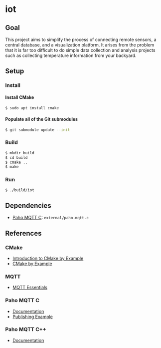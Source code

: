 # iot

## Goal

This project aims to simplify the process of connecting remote sensors, a central database, and a visualization platform. It arises from the problem that it is far too difficult to do simple data collection and analysis projects such as collecting temperature information from your backyard.

## Setup

### Install

#### Install CMake

```bash
$ sudo apt install cmake
```

#### Populate all of the Git submodules

```bash
$ git submodule update --init
```

### Build

```bash
$ mkdir build
$ cd build
$ cmake ..
$ make
```

### Run

```bash
$ ./build/iot
```

## Dependencies

* [Paho MQTT C](https://github.com/eclipse/paho.mqtt.c): `external/paho.mqtt.c`

## References

### CMake

* [Introduction to CMake by Example](http://derekmolloy.ie/hello-world-introductions-to-cmake/#Example_3_Building_a_Shared_Library_so)
* [CMake by Example](https://mirkokiefer.com/cmake-by-example-f95eb47d45b1)

### MQTT

* [MQTT Essentials](https://www.hivemq.com/mqtt-essentials/)

### Paho MQTT C

* [Documentation](http://www.eclipse.org/paho/files/mqttdoc/MQTTClient/html/index.html)
* [Publishing Example](https://www.eclipse.org/paho/clients/c/)

### Paho MQTT C++

* [Documentation](http://www.eclipse.org/paho/files/cppdoc/index.html)
